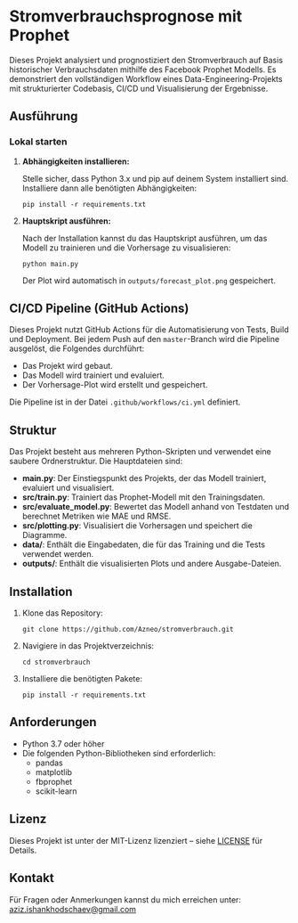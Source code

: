 # Stromverbrauchsprognose mit Prophet

Dieses Projekt analysiert und prognostiziert den Stromverbrauch auf Basis historischer Verbrauchsdaten mithilfe des Facebook Prophet Modells. Es demonstriert den vollständigen Workflow eines Data-Engineering-Projekts mit strukturierter Codebasis, CI/CD und Visualisierung der Ergebnisse.

## Ausführung

### Lokal starten

1. **Abhängigkeiten installieren:**
   
   Stelle sicher, dass Python 3.x und pip auf deinem System installiert sind. Installiere dann alle benötigten Abhängigkeiten:

   `pip install -r requirements.txt`

2. **Hauptskript ausführen:**

   Nach der Installation kannst du das Hauptskript ausführen, um das Modell zu trainieren und die Vorhersage zu visualisieren:

   `python main.py`

   Der Plot wird automatisch in `outputs/forecast_plot.png` gespeichert.

## CI/CD Pipeline (GitHub Actions)

Dieses Projekt nutzt GitHub Actions für die Automatisierung von Tests, Build und Deployment. Bei jedem Push auf den `master`-Branch wird die Pipeline ausgelöst, die Folgendes durchführt:

- Das Projekt wird gebaut.
- Das Modell wird trainiert und evaluiert.
- Der Vorhersage-Plot wird erstellt und gespeichert.

Die Pipeline ist in der Datei `.github/workflows/ci.yml` definiert.

## Struktur

Das Projekt besteht aus mehreren Python-Skripten und verwendet eine saubere Ordnerstruktur. Die Hauptdateien sind:

- **main.py**: Der Einstiegspunkt des Projekts, der das Modell trainiert, evaluiert und visualisiert.
- **src/train.py**: Trainiert das Prophet-Modell mit den Trainingsdaten.
- **src/evaluate_model.py**: Bewertet das Modell anhand von Testdaten und berechnet Metriken wie MAE und RMSE.
- **src/plotting.py**: Visualisiert die Vorhersagen und speichert die Diagramme.
- **data/**: Enthält die Eingabedaten, die für das Training und die Tests verwendet werden.
- **outputs/**: Enthält die visualisierten Plots und andere Ausgabe-Dateien.

## Installation

1. Klone das Repository:

   `git clone https://github.com/Azneo/stromverbrauch.git`

2. Navigiere in das Projektverzeichnis:

   `cd stromverbrauch`

3. Installiere die benötigten Pakete:

   `pip install -r requirements.txt`

## Anforderungen

- Python 3.7 oder höher
- Die folgenden Python-Bibliotheken sind erforderlich:
  - pandas
  - matplotlib
  - fbprophet
  - scikit-learn

## Lizenz

Dieses Projekt ist unter der MIT-Lizenz lizenziert – siehe [LICENSE](LICENSE) für Details.

## Kontakt

Für Fragen oder Anmerkungen kannst du mich erreichen unter: aziz.ishankhodschaev@gmail.com
